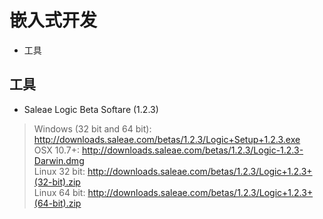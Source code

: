 
# 嵌入式开发

* 工具


## 工具

* Saleae Logic Beta Softare (1.2.3)
> Windows (32 bit and 64 bit):
 http://downloads.saleae.com/betas/1.2.3/Logic+Setup+1.2.3.exe  
> OSX 10.7+:
 http://downloads.saleae.com/betas/1.2.3/Logic-1.2.3-Darwin.dmg  
> Linux 32 bit:
 http://downloads.saleae.com/betas/1.2.3/Logic+1.2.3+(32-bit).zip  
 Linux 64 bit:
 http://downloads.saleae.com/betas/1.2.3/Logic+1.2.3+(64-bit).zip  


